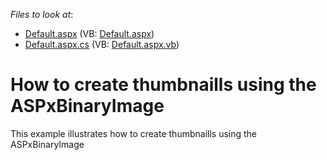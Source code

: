 <!-- default file list -->
*Files to look at*:

* [Default.aspx](./CS/WebApplication7/Default.aspx) (VB: [Default.aspx](./VB/WebApplication7/Default.aspx))
* [Default.aspx.cs](./CS/WebApplication7/Default.aspx.cs) (VB: [Default.aspx.vb](./VB/WebApplication7/Default.aspx.vb))
<!-- default file list end -->
# How to create thumbnaills using the ASPxBinaryImage


<p>This example illustrates how to create thumbnaills using the ASPxBinaryImage</p>

<br/>


